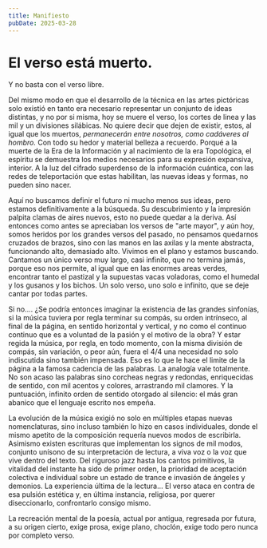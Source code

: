 ```yaml
---
title: Manifiesto
pubDate: 2025-03-28
---
```


# El verso está muerto.

Y no basta con el verso libre.

Del mismo modo en que el desarrollo de la técnica en las artes pictóricas solo existió en tanto era necesario representar un conjunto de ideas distintas, y no por si misma, hoy se muere el verso, los cortes de linea y las mil y un divisiones silábicas. No quiere decir que dejen de existir, estos, al igual que los muertos, _permanecerán entre nosotros, como cadáveres al hombro._ Con todo su hedor y material belleza a recuerdo. Porqué a la muerte de la Era de la Información y al nacimiento de la era Topológica, el espíritu se demuestra los medios necesarios para su expresión expansiva, interior. A la luz del cifrado superdenso de la información cuántica, con las redes de teleportación que estas habilitan, las nuevas ideas y formas, no pueden sino nacer.

Aquí no buscamos definir el futuro ni mucho menos sus ideas, pero estamos definitivamente a la búsqueda. Su descubrimiento y la impresión palpita clamas de aires nuevos, esto no puede quedar a la deriva. Así entonces como antes se apreciaban los versos de "arte mayor", y aún hoy, somos heridos por los grandes versos del pasado, no pensamos quedarnos cruzados de brazos, sino con las manos en las axilas y la mente abstracta, funcionando alto, demasiado alto. Vivimos en el plano y estamos buscando. Cantamos un único verso muy largo, casi infinito, que no termina jamás, porque eso nos permite, al igual que en las enormes areas verdes, encontrar tanto el pastizal y la supuestas vacas voladoras, como el humedal y los gusanos y los bichos. Un solo verso, uno solo e infinito, que se deje cantar por todas partes.

Si no.... ¿Se podría entonces imaginar la existencia de las grandes sinfonías, si la música tuviera por regla terminar su compás, su orden intrínseco, al final de la página, en sentido horizontal y vertical, y no como el continuo continuo que es a voluntad de la pasión y el motivo de la obra? Y estar regida la música, por regla, en todo momento, con la misma división de compás, sin variación, o peor aún, fuera el 4/4 una necesidad no solo indiscutida sino también impensada. Eso es lo que le hace el limite de la página a la famosa cadencia de las palabras. La analogía vale totalmente. No son acaso las palabras sino corcheas negras y redondas, enriquecidas de sentido, con mil acentos y colores, arrastrando mil clamores. Y la puntuación, infinito orden de sentido otorgado al silencio: el más gran abanico que el lenguaje escrito nos empeña.

La evolución de la música exigió no solo en múltiples etapas nuevas nomenclaturas, sino incluso también lo hizo en casos individuales, donde el mismo apetito de la composición requería nuevos modos de escribirla. Asimismo existen escrituras que implementan los signos de mil modos, conjunto unísono de su interpretación de lectura, a viva voz o la voz que vive dentro del texto. Del riguroso jazz hasta los cantos primitivos, la vitalidad del instante ha sido de primer orden, la prioridad de aceptación colectiva e individual sobre un estado de trance e invasión de ángeles y demonios. La experiencia última de la lectura... El verso ataca en contra de esa pulsión estética y, en última instancia, religiosa, por querer diseccionarlo, confrontarlo consigo mismo.

La recreación mental de la poesía, actual por antigua, regresada por futura, a su origen cierto, exige prosa, exige plano, choclón, exige todo pero nunca por completo verso.
